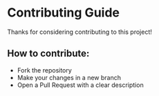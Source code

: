# Contributing Guide

Thanks for considering contributing to this project!

## How to contribute:
- Fork the repository
- Make your changes in a new branch
- Open a Pull Request with a clear description
